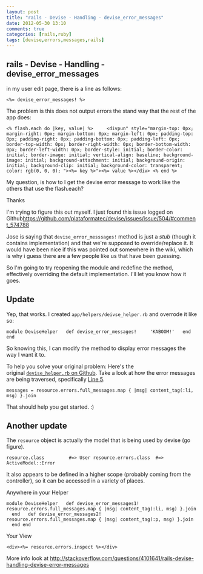 ```yaml
---
layout: post
title: "rails - Devise - Handling - devise_error_messages"
date: 2012-05-30 13:10
comments: true
categories: [rails,ruby]
tags: [devise,errors,messages,rails]
---
```

## rails - Devise - Handling - devise_error_messages
in my user edit page, there is a line as follows:
<pre><code>&lt;%= devise_error_messages! %&gt; </code></pre>
The problem is this does not output errors the stand way that the rest of the app does:
<pre><code>&lt;% flash.each do |key, value| %&gt;     &lt;divpun" style="margin-top: 0px; margin-right: 0px; margin-bottom: 0px; margin-left: 0px; padding-top: 0px; padding-right: 0px; padding-bottom: 0px; padding-left: 0px; border-top-width: 0px; border-right-width: 0px; border-bottom-width: 0px; border-left-width: 0px; border-style: initial; border-color: initial; border-image: initial; vertical-align: baseline; background-image: initial; background-attachment: initial; background-origin: initial; background-clip: initial; background-color: transparent; color: rgb(0, 0, 0); "&gt;&lt;%= key %&gt;"&gt;&lt;%= value %&gt;&lt;/div&gt; &lt;% end %&gt; </code></pre>
My question, is how to I get the devise error message to work like the others that use the flash.each?

Thanks

I'm trying to figure this out myself. I just found this issue logged on Github<a href="https://github.com/plataformatec/devise/issues/issue/504/#comment_574788" rel="nofollow">https://github.com/plataformatec/devise/issues/issue/504/#comment_574788</a>

Jose is saying that <code>devise_error_messsages!</code> method is just a <em>stub</em> (though it contains implementation) and that we're supposed to override/replace it. It would have been nice if this was pointed out somewhere in the wiki, which is why i guess there are a few people like us that have been guessing.

So I'm going to try reopening the module and redefine the method, effectively overriding the default implementation. I'll let you know how it goes.
<h2>Update</h2>
Yep, that works. I created <code>app/helpers/deivse_helper.rb</code> and overrode it like so:
<pre><code>module DeviseHelper   def devise_error_messages!     'KABOOM!'   end end </code></pre>
So knowing this, I can modify the method to display error messages the way I want it to.

To help you solve your original problem: Here's the original <a href="https://github.com/plataformatec/devise/blob/master/app/helpers/devise_helper.rb#L6" rel="nofollow"><code>devise_helper.rb</code> on Github</a>. Take a look at how the error messages are being traversed, specifically <a href="https://github.com/plataformatec/devise/blob/master/app/helpers/devise_helper.rb#L5" rel="nofollow">Line 5</a>.
<pre><code>messages = resource.errors.full_messages.map { |msg| content_tag(:li, msg) }.join </code></pre>
That should help you get started. :)
<h2>Another update</h2>
The <code>resource</code> object is actually the model that is being used by devise (go figure).
<pre><code>resource.class         #=&gt; User resource.errors.class  #=&gt; ActiveModel::Error </code></pre>
It also appears to be defined in a higher scope (probably coming from the controller), so it can be accessed in a variety of places.

Anywhere in your Helper
<pre><code>module DeviseHelper   def devise_error_messages1!     resource.errors.full_messages.map { |msg| content_tag(:li, msg) }.join   end   def devise_error_messages2!     resource.errors.full_messages.map { |msg| content_tag(:p, msg) }.join   end end </code></pre>
Your View
<pre><code>&lt;div&gt;&lt;%= resource.errors.inspect %&gt;&lt;/div&gt;</code></pre>
More info look at <a href="http://stackoverflow.com/questions/4101641/rails-devise-handling-devise-error-messages">http://stackoverflow.com/questions/4101641/rails-devise-handling-devise-error-messages</a>
